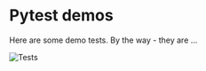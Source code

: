 # Pytest demos

Here are some demo tests. By the way - they are ...

![Tests](https://github.com/ynonp/pytest-webinar-demos/workflows/tests/badge.svg)

